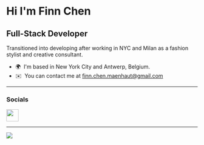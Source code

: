 Hi I'm Finn Chen
==========================

Full-Stack Developer
--------------------

Transitioned into developing after working in NYC and Milan as a fashion stylist and creative consultant.

* 🌍  I'm based in New York City and Antwerp, Belgium.
* ✉️  You can contact me at [finn.chen.maenhaut@gmail.com](mailto:finn.chen.maenhaut@gmail.com)


---

### Socials

<p align="left"> <a href="https://www.linkedin.com/in/finn-chen-757333202/" target="_blank" rel="noreferrer"> <picture> <source media="(prefers-color-scheme: dark)" srcset="https://raw.githubusercontent.com/danielcranney/readme-generator/main/public/icons/socials/linkedin-dark.svg" /> <source media="(prefers-color-scheme: light)" srcset="https://raw.githubusercontent.com/danielcranney/readme-generator/main/public/icons/socials/linkedin.svg" /> <img src="https://raw.githubusercontent.com/danielcranney/readme-generator/main/public/icons/socials/linkedin.svg" width="32" height="32" /> </picture> </a></p>

---

![](https://github-readme-streak-stats.herokuapp.com/?user=glofinn&theme=dark&hide_border=false)<br/>
